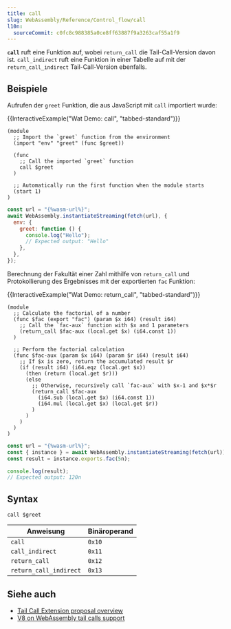 ```yaml
---
title: call
slug: WebAssembly/Reference/Control_flow/call
l10n:
  sourceCommit: c0fc8c988385a0ce8ff63887f9a3263caf55a1f9
---
```


**`call`** ruft eine Funktion auf, wobei `return_call` die Tail-Call-Version davon ist. `call_indirect` ruft eine Funktion in einer Tabelle auf mit der `return_call_indirect` Tail-Call-Version ebenfalls.

## Beispiele

Aufrufen der `greet` Funktion, die aus JavaScript mit `call` importiert wurde:

{{InteractiveExample("Wat Demo: call", "tabbed-standard")}}

```wat interactive-example
(module
  ;; Import the `greet` function from the environment
  (import "env" "greet" (func $greet))

  (func
    ;; Call the imported `greet` function
    call $greet
  )

  ;; Automatically run the first function when the module starts
  (start 1)
)
```

```js interactive-example
const url = "{%wasm-url%}";
await WebAssembly.instantiateStreaming(fetch(url), {
  env: {
    greet: function () {
      console.log("Hello");
      // Expected output: "Hello"
    },
  },
});
```

Berechnung der Fakultät einer Zahl mithilfe von `return_call` und Protokollierung des Ergebnisses mit der exportierten `fac` Funktion:

{{InteractiveExample("Wat Demo: return_call", "tabbed-standard")}}

```wat interactive-example
(module
  ;; Calculate the factorial of a number
  (func $fac (export "fac") (param $x i64) (result i64)
    ;; Call the `fac-aux` function with $x and 1 parameters
    (return_call $fac-aux (local.get $x) (i64.const 1))
  )

  ;; Perform the factorial calculation
  (func $fac-aux (param $x i64) (param $r i64) (result i64)
    ;; If $x is zero, return the accumulated result $r
    (if (result i64) (i64.eqz (local.get $x))
      (then (return (local.get $r)))
      (else
        ;; Otherwise, recursively call `fac-aux` with $x-1 and $x*$r
        (return_call $fac-aux
          (i64.sub (local.get $x) (i64.const 1))
          (i64.mul (local.get $x) (local.get $r))
        )
      )
    )
  )
)
```

```js interactive-example
const url = "{%wasm-url%}";
const { instance } = await WebAssembly.instantiateStreaming(fetch(url));
const result = instance.exports.fac(5n);

console.log(result);
// Expected output: 120n
```

## Syntax

```wat
call $greet
```

| Anweisung              | Binäroperand |
| ---------------------- | ------------ |
| `call`                 | `0x10`       |
| `call_indirect`        | `0x11`       |
| `return_call`          | `0x12`       |
| `return_call_indirect` | `0x13`       |

## Siehe auch

- [Tail Call Extension proposal overview](https://github.com/WebAssembly/tail-call/blob/main/proposals/tail-call/Overview.md)
- [V8 on WebAssembly tail calls support](https://v8.dev/blog/wasm-tail-call)
